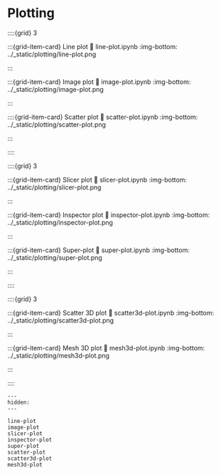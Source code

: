 # Plotting

::::{grid} 3

:::{grid-item-card} Line plot
:link: line-plot.ipynb
:img-bottom: ../_static/plotting/line-plot.png

:::

:::{grid-item-card} Image plot
:link: image-plot.ipynb
:img-bottom: ../_static/plotting/image-plot.png

:::

::::{grid-item-card} Scatter plot
:link: scatter-plot.ipynb
:img-bottom: ../_static/plotting/scatter-plot.png

:::

::::

::::{grid} 3

:::{grid-item-card} Slicer plot
:link: slicer-plot.ipynb
:img-bottom: ../_static/plotting/slicer-plot.png

:::

:::{grid-item-card} Inspector plot
:link: inspector-plot.ipynb
:img-bottom: ../_static/plotting/inspector-plot.png

:::

:::{grid-item-card} Super-plot
:link: super-plot.ipynb
:img-bottom: ../_static/plotting/super-plot.png

:::

::::

::::{grid} 3

:::{grid-item-card} Scatter 3D plot
:link: scatter3d-plot.ipynb
:img-bottom: ../_static/plotting/scatter3d-plot.png

:::

:::{grid-item-card} Mesh 3D plot
:link: mesh3d-plot.ipynb
:img-bottom: ../_static/plotting/mesh3d-plot.png

:::

::::

```{toctree}
---
hidden:
---

line-plot
image-plot
slicer-plot
inspector-plot
super-plot
scatter-plot
scatter3d-plot
mesh3d-plot
```
